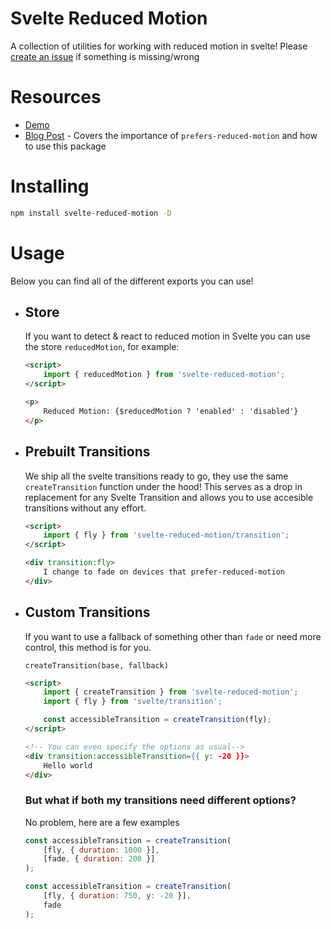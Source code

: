 # Svelte Reduced Motion

A collection of utilities for working with reduced motion in svelte! Please [create an issue](https://github.com/ghostdevv/svelte-reduced-motion/issues/new) if something is missing/wrong

# Resources

- [Demo](https://svelte-reduced-motion.vercel.app)
- [Blog Post](https://ghostdev.xyz/posts/working-with-reduced-motion-in-svelte) - Covers the importance of `prefers-reduced-motion` and how to use this package

# Installing

```sh
npm install svelte-reduced-motion -D
```

# Usage

Below you can find all of the different exports you can use!

-   ## Store

    If you want to detect & react to reduced motion in Svelte you can use the store `reducedMotion`, for example:

    ```html
    <script>
        import { reducedMotion } from 'svelte-reduced-motion';
    </script>

    <p>
        Reduced Motion: {$reducedMotion ? 'enabled' : 'disabled'}
    </p>
    ```

-   ## Prebuilt Transitions

    We ship all the svelte transitions ready to go, they use the same `createTransition` function under the hood! This serves as a drop in replacement for any Svelte Transition and allows you to use accesible transitions without any effort.

    ```html
    <script>
        import { fly } from 'svelte-reduced-motion/transition';
    </script>

    <div transition:fly>
        I change to fade on devices that prefer-reduced-motion
    </div>
    ```

-   ## Custom Transitions

    If you want to use a fallback of something other than `fade` or need more control, this method is for you.

    `createTransition(base, fallback)`

    ```html
    <script>
        import { createTransition } from 'svelte-reduced-motion';
        import { fly } from 'svelte/transition';

        const accessibleTransition = createTransition(fly);
    </script>

    <!-- You can even specify the options as usual-->
    <div transition:accessibleTransition={{ y: -20 }}>
        Hello world
    </div>
    ```

    ### But what if both my transitions need different options?

    No problem, here are a few examples

    ```js
    const accessibleTransition = createTransition(
        [fly, { duration: 1000 }],
        [fade, { duration: 200 }]
    );

    const accessibleTransition = createTransition(
        [fly, { duration: 750, y: -20 }],
        fade
    );
    ```
